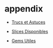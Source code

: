 # appendix

<ul class='toc'><li><a href='/fr/appendix/tips'>Trucs et Astuces</a></li></ul>

<ul class='toc'><li><a href='/fr/appendix/slices'>Slices Disponibles</a></li></ul>

<ul class='toc'><li><a href='/fr/appendix/gems'>Gems Utiles</a></li></ul>